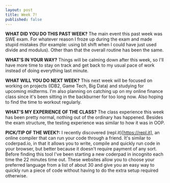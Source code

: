 ```yaml
---
layout: post
title: Week 7!
published: false
---
```


**WHAT DID YOU DO THIS PAST WEEK?** The main event this past week was SWE exam. For whatever reason I froze up during the exam and made stupid mistakes (for example: using bit shift when I could have just used divide and modulus). Other than that the overall routine has been the same.

**WHAT'S IN YOUR WAY?** Things will be calming down after this week, so I'll have more time to stay on track and get back to my usual pace of work instead of doing everything last minute.

**WHAT WILL YOU DO NEXT WEEK?** This next week will be focused on working on projects (IDB2, Game Tech, Big Data) and studying for upcoming midterms. I'm also planning on catching up on my online finance class since it's been sitting in the backburner for too long now. Also hoping to find the time to workout regularly.

**WHAT'S MY EXPERIENCE OF THE CLASS?** The class experience this week has been pretty normal, nothing out of the ordinary has happened. Besides the exam structure, the testing experience was similar to how it was in OOP.

**PICK/TIP OF THE WEEK?:** I recently discovered (repl.it)[https://repl.it], an online compiler that can run your code through a friend. It's similar to coderpad.io, in that it allows you to write, compile and quickly run code in your browser, but better because it doesn't require payment of any sort. Before finding this tool I've been starting a new coderpad in incognito each time the 22 minutes time out. These websites allow you to choose your preferred language from a list of about 30 and give you an easy way to quickly run a piece of code without having to do the extra setup required otherwise.
